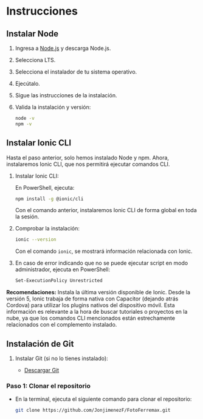 # Instrucciones

## Instalar Node

1. Ingresa a [Node.js](https://nodejs.org/en/download/) y descarga Node.js.
2. Selecciona LTS.
3. Selecciona el instalador de tu sistema operativo.
4. Ejecútalo.
5. Sigue las instrucciones de la instalación.
6. Valida la instalación y versión:

    ```sh
    node -v
    npm -v
    ```

## Instalar Ionic CLI

Hasta el paso anterior, solo hemos instalado Node y npm. Ahora, instalaremos Ionic CLI, que nos permitirá ejecutar comandos CLI.

1. Instalar Ionic CLI:

    En PowerShell, ejecuta:

    ```sh
    npm install -g @ionic/cli
    ```

    Con el comando anterior, instalaremos Ionic CLI de forma global en toda la sesión.

2. Comprobar la instalación:

    ```sh
    ionic --version
    ```

    Con el comando `ionic`, se mostrará información relacionada con Ionic.

3. En caso de error indicando que no se puede ejecutar script en modo administrador, ejecuta en PowerShell:

    ```sh
    Set-ExecutionPolicy Unrestricted
    ```

**Recomendaciones:** Instala la última versión disponible de Ionic. Desde la versión 5, Ionic trabaja de forma nativa con Capacitor (dejando atrás Cordova) para utilizar los plugins nativos del dispositivo móvil. Esta información es relevante a la hora de buscar tutoriales o proyectos en la nube, ya que los comandos CLI mencionados están estrechamente relacionados con el complemento instalado.

## Instalación de Git

1. Instalar Git (si no lo tienes instalado):

    - [Descargar Git](https://git-scm.com/downloads)


### Paso 1: Clonar el repositorio

- En la terminal, ejecuta el siguiente comando para clonar el repositorio:

    ```sh
    git clone https://github.com/JonjimenezF/FotoFerremax.git
    ```
